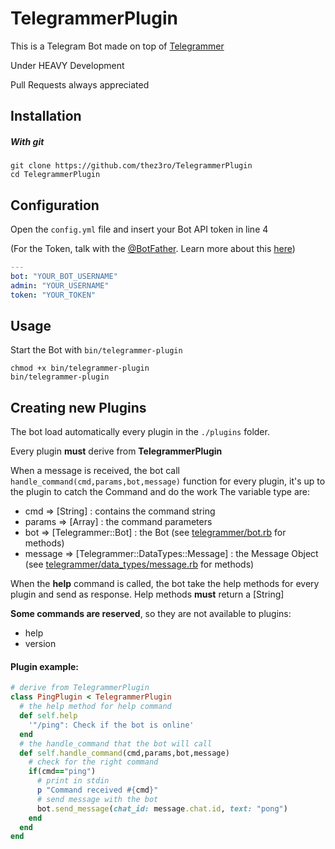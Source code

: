 # TelegrammerPlugin
This is a Telegram Bot made on top of [Telegrammer](https://github.com/mayoral/telegrammer)

Under HEAVY Development

Pull Requests always appreciated

## Installation
##### With git
```
git clone https://github.com/thez3ro/TelegrammerPlugin
cd TelegrammerPlugin
```

## Configuration
Open the `config.yml` file and insert your Bot API token in line 4

(For the Token, talk with the [@BotFather](https://telegram.me/botfather).
Learn more about this [here](https://core.telegram.org/bots))
```yaml
---
bot: "YOUR_BOT_USERNAME"
admin: "YOUR_USERNAME"
token: "YOUR_TOKEN"
```

## Usage
Start the Bot with `bin/telegrammer-plugin`

```
chmod +x bin/telegrammer-plugin
bin/telegrammer-plugin
```

## Creating new Plugins
The bot load automatically every plugin in the `./plugins` folder.

Every plugin **must** derive from **TelegrammerPlugin**

When a message is received, the bot call `handle_command(cmd,params,bot,message)` function for every plugin, it's up to the plugin to catch the Command
and do the work
The variable type are:

* cmd => [String] : contains the command string
* params => [Array] : the command parameters
* bot => [Telegrammer::Bot] : the Bot (see [telegrammer/bot.rb](https://github.com/mayoral/telegrammer/blob/master/lib/telegrammer/bot.rb) for methods)
* message => [Telegrammer::DataTypes::Message] : the Message Object (see [telegrammer/data_types/message.rb](https://github.com/mayoral/telegrammer/blob/master/lib/telegrammer/data_types/message.rb) for methods)

When the **help** command is called, the bot take the help methods for every plugin and send as response.
Help methods **must** return a [String]

**Some commands are reserved**, so they are not available to plugins:
* help
* version


#### Plugin example:
```ruby
# derive from TelegrammerPlugin
class PingPlugin < TelegrammerPlugin
  # the help method for help command
  def self.help
    '"/ping": Check if the bot is online'
  end
  # the handle_command that the bot will call
  def self.handle_command(cmd,params,bot,message)
    # check for the right command
    if(cmd=="ping")
      # print in stdin
      p "Command received #{cmd}"
      # send message with the bot
      bot.send_message(chat_id: message.chat.id, text: "pong")
    end
  end
end
```
